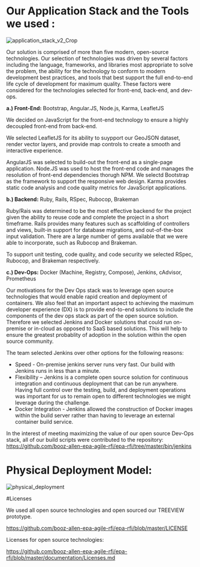 
# Our Application Stack and the Tools we used : 

![application_stack_v2_Crop](https://cloud.githubusercontent.com/assets/16209237/11935067/bbb9c2f6-a7d3-11e5-93d1-134779db3c09.png)

Our solution is comprised of more than five modern, open-source technologies.  Our selection of technologies was driven by several factors including the language, frameworks, and libraries most appropriate to solve the problem, the ability for the technology to conform to modern development best practices, and tools that best support the full end-to-end life cycle of development for maximum quality.  These factors were considered for the technologies selected for front-end, back-end, and dev-ops.

**a.) Front-End:** Bootstrap, Angular.JS, Node.js, Karma, LeafletJS

We decided on JavaScript for the front-end technology to ensure a highly decoupled front-end from back-end.

We selected LeafletJS for its ability to suypport our GeoJSON dataset, render vector layers, and provide map controls to create a smooth and interactive experience. 

AngularJS was selected to build-out the front-end as a single-page application.
Node.JS was used to host the front-end code and manages the resolution of front-end dependencies thorugh NPM.
We selectd Bootstrap as the framework to support the responsive web design.
Karma provides static code analysis and code quality metrics for JavaScript applications.

**b.) Backend:** Ruby, Rails, RSpec, Rubocop, Brakeman

Ruby/Rais was determined to be the most effective backend for the project given the ability to reuse code and complete the project in a short timeframe.  Rails provides many features such as scaffolding of controllers and views, built-in support for database migrations, and out-of-the-box input validation.  There are a large number of gems available that we were able to incorporate, such as Rubocop and Brakeman.

To support unit testing, code quality, and code security we selected RSpec, Rubocop, and Brakeman respectively.

**c.) Dev-Ops:** Docker (Machine, Registry, Compose), Jenkins, cAdvisor, Prometheus

Our motivations for the Dev Ops stack was to leverage open source technologies that would enable rapid creation and deployment of containers.  We also feel that an important aspect to achieving the maximum developer experience (DX) is to provide end-to-end solutions to include the components of the dev ops stack as part of the open source solution.   Therefore we selected Jenkins and Docker solutions that could run on-premise or in-cloud as opposed to SaaS based solutions.  This will help to ensure the greatest probablity of adoption in the solution within the open source community.

The team selected Jenkins over other options for the following reasons:
- Speed - On-premise jenkins server runs very fast.  Our build with Jenkins runs in less than a minute. 
- Flexibility – Jenkins is a complete open source solution for continuous integration and continuous deployment that can be run anywhere. Having full control over the testing, build, and deployment operations was important for us to remain open to different technologies we might leverage during the challenge. 
- Docker Integration - Jenkins allowed the construction of Docker images within the build server rather than having to leverage an external container build service. 

In the interest of meeting maximizing the value of our open source Dev-Ops stack, all of our build scripts were contributed to the repository:
https://github.com/booz-allen-epa-agile-rfi/epa-rfi/tree/master/bin/jenkins


# Physical Deployment Model:

![physical_deployment](https://cloud.githubusercontent.com/assets/16209237/11934954/06fd3b68-a7d3-11e5-8dbe-1b568917e655.png)

#Licenses

We used all open source technologies and open sourced our TREEVIEW prototype.

https://github.com/booz-allen-epa-agile-rfi/epa-rfi/blob/master/LICENSE

Licenses for open source technologies:

https://github.com/booz-allen-epa-agile-rfi/epa-rfi/blob/master/documentation/Licenses.md
